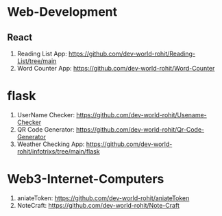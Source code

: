 # Web-Development

## React
1. Reading List App: https://github.com/dev-world-rohit/Reading-List/tree/main
2. Word Counter App: https://github.com/dev-world-rohit/Word-Counter

# flask
1. UserName Checker: https://github.com/dev-world-rohit/Usename-Checker
2. QR Code Generator: https://github.com/dev-world-rohit/Qr-Code-Generator
3. Weather Checking App: https://github.com/dev-world-rohit/infotrixs/tree/main/flask

# Web3-Internet-Computers
1. aniateToken: https://github.com/dev-world-rohit/aniateToken
2. NoteCraft: https://github.com/dev-world-rohit/Note-Craft
